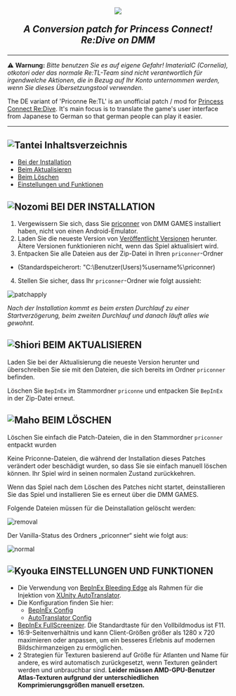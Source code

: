 <h2 align="center">
<img src=".github/assets/logo.png" style="vertical-align: bottom">

<i>A Conversion patch for Princess Connect! Re:Dive on DMM</i>
</h2>

---

⚠️ **Warnung:** _Bitte benutzen Sie es auf eigene Gefahr!  ImaterialC (Cornelia), otkotori oder das normale Re:TL-Team sind nicht verantwortlich für irgendwelche Aktionen, die in Bezug auf Ihr Konto unternommen werden, wenn Sie dieses Übersetzungstool verwenden._

The DE variant of 'Priconne Re:TL' is an unofficial patch / mod for [Princess Connect Re:Dive](https://dmg.priconne-redive.jp/). It's main focus is to translate the game's user interface from Japanese to German so that german people can play it easier.

---

## ![Tantei](https://static.wikia.nocookie.net/princess-connect/images/f/fb/Kasumi_Box_Icon.png/revision/latest/scale-to-width-down/40?cb=20190925082622) Inhaltsverzeichnis
- [ Bei der Installation](#-bei-der-installation)
- [ Beim Aktualisieren](#-beim-aktualisieren)
- [ Beim Löschen](#-beim-löschen)
- [ Einstellungen und Funktionen ](#-einstellungen-und-funktionen)


## ![Nozomi](https://static.wikia.nocookie.net/princess-connect/images/4/46/Nozomi_Box_Icon.png/revision/latest/scale-to-width-down/40?cb=20190925084658) BEI DER INSTALLATION

1. Vergewissern Sie sich, dass Sie [priconner](https://dmg.priconne-redive.jp/) von DMM GAMES installiert haben, nicht von einen Android-Emulator.
2. Laden Sie die neueste Version von [Veröffentlicht Versionen](https://github.com/otkotori/PriconneReTL-de/releases) herunter. Ältere Versionen funktionieren nicht, wenn das Spiel aktualisiert wird.
3. Entpacken Sie alle Dateien aus der Zip-Datei in Ihren `priconner`-Ordner
- (Standardspeicherort: "C:\Benutzer(Users)\%username%\priconner)
4. Stellen Sie sicher, dass Ihr `priconner`-Ordner wie folgt aussieht:

![patchapply](https://github.com/user-attachments/assets/03b5ef06-ab1d-4ee4-aedd-3ca2575179da)


_Nach der Installation kommt es beim ersten Durchlauf zu einer Startverzögerung, beim zweiten Durchlauf und danach läuft alles wie gewohnt._

## ![Shiori](https://static.wikia.nocookie.net/princess-connect/images/7/77/Shiori_Box_Icon.png/revision/latest/scale-to-width-down/40?cb=20190925113434) BEIM AKTUALISIEREN

Laden Sie bei der Aktualisierung die neueste Version herunter und überschreiben Sie sie mit den Dateien, die sich bereits im Ordner `priconner` befinden.

Löschen Sie `BepInEx` im Stammordner `priconne` und entpacken Sie `BepInEx` in der Zip-Datei erneut.

## ![Maho](https://static.wikia.nocookie.net/princess-connect/images/a/a7/Maho_Box_Icon.png/revision/latest/scale-to-width-down/40?cb=20190925080932) BEIM LÖSCHEN

Löschen Sie einfach die Patch-Dateien, die in den Stammordner `priconner` entpackt wurden

Keine Priconne-Dateien, die während der Installation dieses Patches verändert oder beschädigt wurden, so dass Sie sie einfach manuell löschen können. 
Ihr Spiel wird in seinen normalen Zustand zurückkehren.

Wenn das Spiel nach dem Löschen des Patches nicht startet, deinstallieren Sie das Spiel und installieren Sie es erneut über die DMM GAMES.

Folgende Dateien müssen für die Deinstallation gelöscht werden:

![removal](https://github.com/user-attachments/assets/bdb9b596-3199-4268-971b-2c0e5f23cc08)

Der Vanilla-Status des Ordners „priconner“ sieht wie folgt aus:

![normal](https://github.com/user-attachments/assets/eee6872a-b8c1-478e-b949-6a6e3963d95a)


## ![Kyouka](https://static.wikia.nocookie.net/princess-connect/images/3/39/Kyouka_Box_Icon.png/revision/latest/scale-to-width-down/40?cb=20190925113712) EINSTELLUNGEN UND FUNKTIONEN

- Die Verwendung von [BepInEx Bleeding Edge](https://github.com/krulci/BepInEx) als Rahmen für die Injektion von [XUnity AutoTranslator](https://github.com/Kevga/XUnity.AutoTranslator).
- Die Konfiguration finden Sie hier:
  - [BepInEx Config](https://docs.bepinex.dev/articles/user_guide/configuration.html)
  - [AutoTranslator Config](https://github.com/bbepis/XUnity.AutoTranslator#configuration)
- [BepInEx FullScreenizer](https://github.com/krulci/FullScreenizer). Die Standardtaste für den Vollbildmodus ist F11.
- 16:9-Seitenverhältnis und kann Client-Größen größer als 1280 x 720 maximieren oder anpassen, um ein besseres Erlebnis auf modernen Bildschirmanzeigen zu ermöglichen.
- 2 Strategien für Texturen basierend auf Größe für Atlanten und Name für andere, es wird automatisch zurückgesetzt, wenn Texturen geändert werden und unbrauchbar sind. **Leider müssen AMD-GPU-Benutzer Atlas-Texturen aufgrund der unterschiedlichen
  Komprimierungsgrößen manuell ersetzen.**
